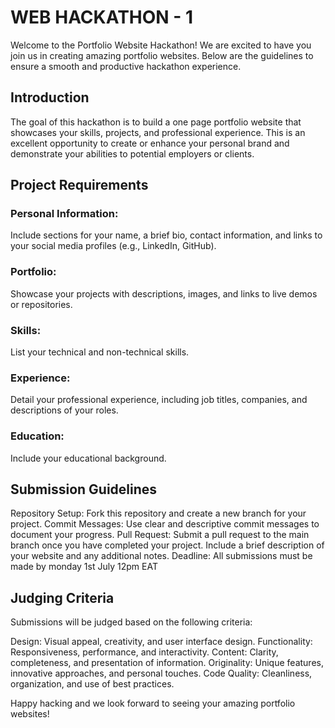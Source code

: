 # WEB HACKATHON - 1

Welcome to the Portfolio Website Hackathon! We are excited to have you join us in creating amazing portfolio websites. Below are the guidelines to ensure a smooth and productive hackathon experience.

## Introduction

The goal of this hackathon is to build a one page portfolio website that showcases your skills, projects, and professional experience. This is an excellent opportunity to create or enhance your personal brand and demonstrate your abilities to potential employers or clients.

## Project Requirements

### Personal Information:

Include sections for your name, a brief bio, contact information, and links to your social media profiles (e.g., LinkedIn, GitHub).

### Portfolio:

Showcase your projects with descriptions, images, and links to live demos or repositories.

### Skills:

List your technical and non-technical skills.

### Experience:

Detail your professional experience, including job titles, companies, and descriptions of your roles.

### Education:

Include your educational background.

## Submission Guidelines

Repository Setup: Fork this repository and create a new branch for your project.
Commit Messages: Use clear and descriptive commit messages to document your progress.
Pull Request: Submit a pull request to the main branch once you have completed your project. Include a brief description of your website and any additional notes.
Deadline: All submissions must be made by monday 1st July 12pm EAT

## Judging Criteria

Submissions will be judged based on the following criteria:

Design: Visual appeal, creativity, and user interface design.
Functionality: Responsiveness, performance, and interactivity.
Content: Clarity, completeness, and presentation of information.
Originality: Unique features, innovative approaches, and personal touches.
Code Quality: Cleanliness, organization, and use of best practices.

Happy hacking and we look forward to seeing your amazing portfolio websites!
